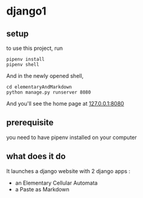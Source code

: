 # django1

## setup
to use this project, run 

    pipenv install
    pipenv shell
    
And in the newly opened shell, 

    cd elementaryAndMarkdown
    python manage.py runserver 8080

And you'll see the home page at [127.0.0.1:8080](http://127.0.0.1:8080/)
    
## prerequisite
you need to have pipenv installed on your computer

## what does it do
It launches a django website with 2 django apps : 
- an Elementary Cellular Automata
- a Paste as Markdown
